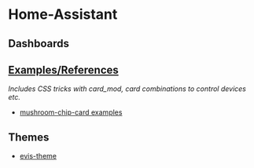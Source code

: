 # Home-Assistant

## Dashboards

## [Examples/References](examples/readme.md)
*Includes CSS tricks with card_mod, card combinations to control devices etc.*
* [mushroom-chip-card examples](examples/mushroom-chip-card.md)

## Themes
* [evis-theme](themes/readme.md)
